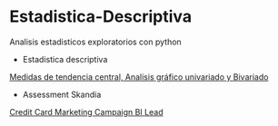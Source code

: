 # Estadistica-Descriptiva
Analisis estadisticos exploratorios con python

* Estadistica descriptiva

<p><a href="https://nbviewer.jupyter.org/github/juankfc/DataScientist-Roadmap/blob/d9c9d447b3a175a6e780f9a8d0df03b090ad59ad/Estad%C3%ADstica%20Descriptiva/Estadistica%20.ipynb">Medidas de tendencia central, Analisis gráfico univariado y Bivariado</a>

 * Assessment Skandia

<p><a href="https://nbviewer.org/github/juankfc/DataScientist-Roadmap/blob/eb961d3e3d3c0704d8f8ef63031ea50dc06d2093/SK%20Assessment/BI_lead.ipynb">Credit Card Marketing Campaign BI Lead</a>
